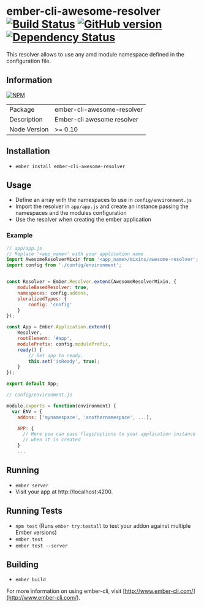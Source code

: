 # ember-cli-awesome-resolver [![Build Status](https://travis-ci.org/BBVAEngineering/ember-cli-awesome-resolver.svg?branch=master)](https://travis-ci.org/BBVAEngineering/ember-cli-awesome-resolver) [![GitHub version](https://badge.fury.io/gh/BBVAEngineering%2Fember-cli-awesome-resolver.svg)](https://badge.fury.io/gh/BBVAEngineering%2Fember-cli-awesome-resolver) [![Dependency Status](https://david-dm.org/BBVAEngineering/ember-cli-awesome-resolver.svg)](https://david-dm.org/BBVAEngineering/ember-cli-awesome-resolver)

This resolver allows to use any amd module namespace defined in the configuration file.

## Information

[![NPM](https://nodei.co/npm/ember-cli-awesome-resolver.png?downloads=true&downloadRank=true)](https://nodei.co/npm/ember-cli-awesome-resolver/)

<table>
<tr>
<td>Package</td><td>ember-cli-awesome-resolver</td>
</tr>
<tr>
<td>Description</td>
<td>Ember-cli awesome resolver</td>
</tr>
<tr>
<td>Node Version</td>
<td>>= 0.10</td>
</tr>
</table>

## Installation

* `ember install ember-cli-awesome-resolver`


## Usage

* Define an array with the namespaces to use in `config/environment.js`
* Import the resolver in `app/app.js` and create an instance passing the namespaces and the modules configuration
* Use the resolver when creating the ember application

### Example

```javascript
// app/app.js
// Replace '<app_name>' with your application name
import AwesomeResolverMixin from '<app_name>/mixins/awesome-resolver';
import config from './config/environment';


const Resolver = Ember.Resolver.extend(AwesomeResolverMixin, {
    moduleBasedResolver: true,
    namespaces: config.addons,
    pluralizedTypes: {
        config: 'config'
    }
});

const App = Ember.Application.extend({
    Resolver,
    rootElement: '#app',
    modulePrefix: config.modulePrefix,
    ready() {
        // Set app to ready.
        this.set('isReady', true);
    }
});

export default App;

// config/environment.js

module.exports = function(environment) {
  var ENV = {
    addons: ['mynamespace', 'anothernamespace', ...],

    APP: {
      // Here you can pass flags/options to your application instance
      // when it is created
    }
    ...

```

## Running

* `ember server`
* Visit your app at http://localhost:4200.

## Running Tests

* `npm test` (Runs `ember try:testall` to test your addon against multiple Ember versions)
* `ember test`
* `ember test --server`

## Building

* `ember build`

For more information on using ember-cli, visit [http://www.ember-cli.com/](http://www.ember-cli.com/).
